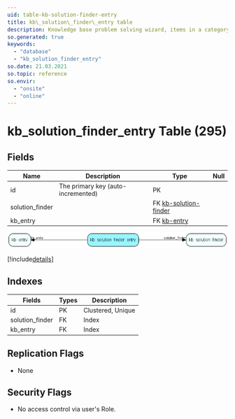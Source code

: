 ```yaml
---
uid: table-kb-solution-finder-entry
title: kb\_solution\_finder\_entry table
description: Knowledge base problem solving wizard, items in a category linking to a knowledge base entry
so.generated: true
keywords:
  - "database"
  - "kb_solution_finder_entry"
so.date: 21.03.2021
so.topic: reference
so.envir:
  - "onsite"
  - "online"
---
```


# kb\_solution\_finder\_entry Table (295)

## Fields

| Name | Description | Type | Null |
|------|-------------|------|:----:|
|id|The primary key (auto-incremented)|PK| |
|solution\_finder||FK [kb-solution-finder](kb-solution-finder.md)| |
|kb\_entry||FK [kb-entry](kb-entry.md)| |


![kb_solution_finder_entry table relationship diagram](./media/kb_solution_finder_entry.png)

[!include[details](./includes/kb-solution-finder-entry.md)]

## Indexes

| Fields | Types | Description |
|--------|-------|-------------|
|id |PK |Clustered, Unique |
|solution\_finder |FK |Index |
|kb\_entry |FK |Index |

## Replication Flags

* None

## Security Flags

* No access control via user's Role.

